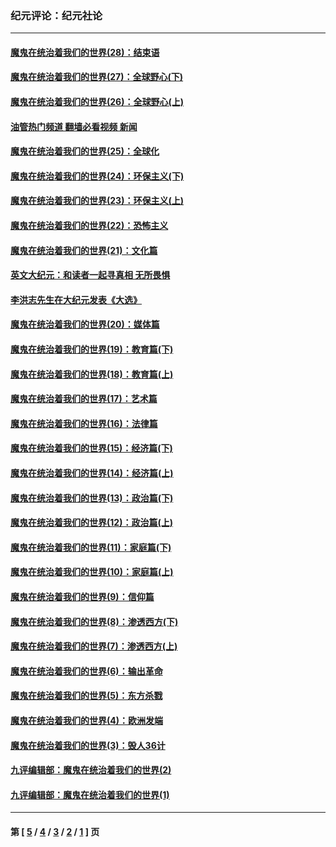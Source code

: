 ### 纪元评论：纪元社论
---
#### [魔鬼在统治着我们的世界(28)：结束语](../../pages/nsc422/n10936246.md?09290330) 
#### [魔鬼在统治着我们的世界(27)：全球野心(下)](../../pages/nsc422/n10928319.md?09290330) 
#### [魔鬼在统治着我们的世界(26)：全球野心(上)](../../pages/nsc422/n10900318.md?09290330) 
#### [油管热门频道 翻墙必看视频 新闻](ok?09290330)
#### [魔鬼在统治着我们的世界(25)：全球化](../../pages/nsc422/n10788205.md?09290330) 
#### [魔鬼在统治着我们的世界(24)：环保主义(下)](../../pages/nsc422/n10695307.md?09290330) 
#### [魔鬼在统治着我们的世界(23)：环保主义(上)](../../pages/nsc422/n10688613.md?09290330) 
#### [魔鬼在统治着我们的世界(22)：恐怖主义](../../pages/nsc422/n10614727.md?09290330) 
#### [魔鬼在统治着我们的世界(21)：文化篇](../../pages/nsc422/n10597706.md?09290330) 
#### [英文大纪元：和读者一起寻真相 无所畏惧](../../pages/nsc422/n12542027.md?09290330) 
#### [李洪志先生在大纪元发表《大选》](../../pages/nsc422/n12534746.md?09290330) 
#### [魔鬼在统治着我们的世界(20)：媒体篇](../../pages/nsc422/n10586579.md?09290330) 
#### [魔鬼在统治着我们的世界(19)：教育篇(下)](../../pages/nsc422/n10564808.md?09290330) 
#### [魔鬼在统治着我们的世界(18)：教育篇(上)](../../pages/nsc422/n10526970.md?09290330) 
#### [魔鬼在统治着我们的世界(17)：艺术篇](../../pages/nsc422/n10499093.md?09290330) 
#### [魔鬼在统治着我们的世界(16)：法律篇](../../pages/nsc422/n10485969.md?09290330) 
#### [魔鬼在统治着我们的世界(15)：经济篇(下)](../../pages/nsc422/n10469975.md?09290330) 
#### [魔鬼在统治着我们的世界(14)：经济篇(上)](../../pages/nsc422/n10457370.md?09290330) 
#### [魔鬼在统治着我们的世界(13)：政治篇(下)](../../pages/nsc422/n10448270.md?09290330) 
#### [魔鬼在统治着我们的世界(12)：政治篇(上)](../../pages/nsc422/n10444576.md?09290330) 
#### [魔鬼在统治着我们的世界(11)：家庭篇(下)](../../pages/nsc422/n10440961.md?09290330) 
#### [魔鬼在统治着我们的世界(10)：家庭篇(上)](../../pages/nsc422/n10435448.md?09290330) 
#### [魔鬼在统治着我们的世界(9)：信仰篇](../../pages/nsc422/n10432159.md?09290330) 
#### [魔鬼在统治着我们的世界(8)：渗透西方(下)](../../pages/nsc422/n10429603.md?09290330) 
#### [魔鬼在统治着我们的世界(7)：渗透西方(上)](../../pages/nsc422/n10426013.md?09290330) 
#### [魔鬼在统治着我们的世界(6)：输出革命](../../pages/nsc422/n10421536.md?09290330) 
#### [魔鬼在统治着我们的世界(5)：东方杀戮](../../pages/nsc422/n10417707.md?09290330) 
#### [魔鬼在统治着我们的世界(4)：欧洲发端](../../pages/nsc422/n10414890.md?09290330) 
#### [魔鬼在统治着我们的世界(3)：毁人36计](../../pages/nsc422/n10411583.md?09290330) 
#### [九评编辑部：魔鬼在统治着我们的世界(2)](../../pages/nsc422/n10410036.md?09290330) 
#### [九评编辑部：魔鬼在统治着我们的世界(1)](../../pages/nsc422/n10406825.md?09290330) 

---
#### 第 [ [5](./5.md?09290330) / [4](./4.md?09290330) / [3](./3.md?09290330) / [2](./2.md?09290330) / [1](./1.md?09290330) ] 页

